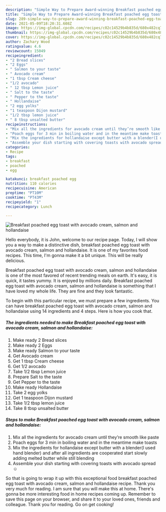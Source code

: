 ```yaml
---
description: "Simple Way to Prepare Award-winning Breakfast poached egg toast with avocado cream, salmon and hollandaise"
title: "Simple Way to Prepare Award-winning Breakfast poached egg toast with avocado cream, salmon and hollandaise"
slug: 289-simple-way-to-prepare-award-winning-breakfast-poached-egg-toast-with-avocado-cream-salmon-and-hollandaise
date: 2021-05-09T18:20:31.608Z
image: https://img-global.cpcdn.com/recipes/c02c14529b4b835d/680x482cq70/breakfast-poached-egg-toast-with-avocado-cream-salmon-and-hollandaise-recipe-main-photo.jpg
thumbnail: https://img-global.cpcdn.com/recipes/c02c14529b4b835d/680x482cq70/breakfast-poached-egg-toast-with-avocado-cream-salmon-and-hollandaise-recipe-main-photo.jpg
cover: https://img-global.cpcdn.com/recipes/c02c14529b4b835d/680x482cq70/breakfast-poached-egg-toast-with-avocado-cream-salmon-and-hollandaise-recipe-main-photo.jpg
author: Zachary Wood
ratingvalue: 4.6
reviewcount: 15049
recipeingredient:
- "2 Bread slices"
- "2 Eggs"
- " Salmon to your taste"
- " Avocado cream"
- "1 tbsp Cream cheese"
- "1/2 avocado"
- " 12 tbsp Lemon juice"
- " Salt to the taste"
- " Pepper to the taste"
- " Hollandaise"
- "2 egg yolks"
- "1 teaspoon Dijon mustard"
- "1/2 tbsp lemon juice"
- " 8 tbsp unsalted butter"
recipeinstructions:
- "Mix all the ingredients for avocado cream until they’re smooth like paste"
- "Poach eggs for 3 min in boiling water and in the meantime make toasts"
- "Mix the ingredients for hollandaise except butter with a blender(I used hand blender) and after all ingredients are cooperated start slowly adding melted butter while still blending"
- "Assemble your dish starting with covering toasts with avocado spread ☺️"
categories:
- Recipe
tags:
- breakfast
- poached
- egg

katakunci: breakfast poached egg 
nutrition: 110 calories
recipecuisine: American
preptime: "PT10M"
cooktime: "PT43M"
recipeyield: "1"
recipecategory: Lunch

---
```



![Breakfast poached egg toast with avocado cream, salmon and hollandaise](https://img-global.cpcdn.com/recipes/c02c14529b4b835d/680x482cq70/breakfast-poached-egg-toast-with-avocado-cream-salmon-and-hollandaise-recipe-main-photo.jpg)

Hello everybody, it is John, welcome to our recipe page. Today, I will show you a way to make a distinctive dish, breakfast poached egg toast with avocado cream, salmon and hollandaise. It is one of my favorites food recipes. This time, I'm gonna make it a bit unique. This will be really delicious.

Breakfast poached egg toast with avocado cream, salmon and hollandaise is one of the most favored of recent trending meals on earth. It's easy, it is quick, it tastes yummy. It is enjoyed by millions daily. Breakfast poached egg toast with avocado cream, salmon and hollandaise is something that I have loved my whole life. They are fine and they look fantastic.




To begin with this particular recipe, we must prepare a few ingredients. You can have breakfast poached egg toast with avocado cream, salmon and hollandaise using 14 ingredients and 4 steps. Here is how you cook that.

<!--inarticleads1-->

##### The ingredients needed to make Breakfast poached egg toast with avocado cream, salmon and hollandaise:

1. Make ready 2 Bread slices
1. Make ready 2 Eggs
1. Make ready  Salmon to your taste
1. Get  Avocado cream
1. Get 1 tbsp Cream cheese
1. Get 1/2 avocado
1. Take  1/2 tbsp Lemon juice
1. Prepare  Salt to the taste
1. Get  Pepper to the taste
1. Make ready  Hollandaise
1. Take 2 egg yolks
1. Get 1 teaspoon Dijon mustard
1. Take 1/2 tbsp lemon juice
1. Take  8 tbsp unsalted butter




<!--inarticleads2-->

##### Steps to make Breakfast poached egg toast with avocado cream, salmon and hollandaise:

1. Mix all the ingredients for avocado cream until they’re smooth like paste
1. Poach eggs for 3 min in boiling water and in the meantime make toasts
1. Mix the ingredients for hollandaise except butter with a blender(I used hand blender) and after all ingredients are cooperated start slowly adding melted butter while still blending
1. Assemble your dish starting with covering toasts with avocado spread ☺️




So that is going to wrap it up with this exceptional food breakfast poached egg toast with avocado cream, salmon and hollandaise recipe. Thank you very much for reading. I am sure that you will make this at home. There's gonna be more interesting food in home recipes coming up. Remember to save this page on your browser, and share it to your loved ones, friends and colleague. Thank you for reading. Go on get cooking!
